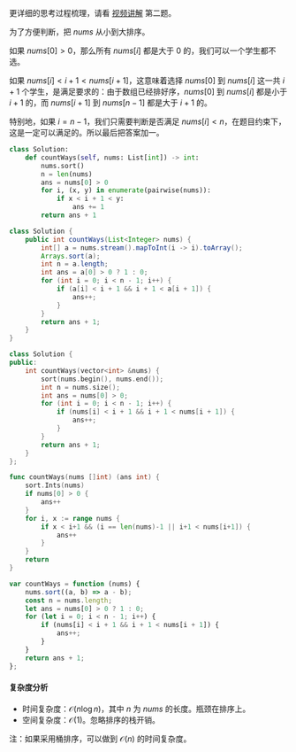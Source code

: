 更详细的思考过程梳理，请看 [视频讲解](https://b23.tv/PDz9NBA) 第二题。

为了方便判断，把 $\textit{nums}$ 从小到大排序。

如果 $\textit{nums}[0] > 0$，那么所有 $\textit{nums}[i]$ 都是大于 $0$ 的，我们可以一个学生都不选。

如果 $\textit{nums}[i] < i+1 < \textit{nums}[i+1]$，这意味着选择 $\textit{nums}[0]$ 到 $\textit{nums}[i]$ 这一共 $i+1$ 个学生，是满足要求的：由于数组已经排好序，$\textit{nums}[0]$ 到 $\textit{nums}[i]$ 都是小于 $i+1$ 的，而 $\textit{nums}[i+1]$ 到 $\textit{nums}[n-1]$ 都是大于 $i+1$ 的。

特别地，如果 $i=n-1$，我们只需要判断是否满足 $\textit{nums}[i] < n$，在题目约束下，这是一定可以满足的。所以最后把答案加一。

```py [sol-Python3]
class Solution:
    def countWays(self, nums: List[int]) -> int:
        nums.sort()
        n = len(nums)
        ans = nums[0] > 0
        for i, (x, y) in enumerate(pairwise(nums)):
            if x < i + 1 < y:
                ans += 1
        return ans + 1  
```

```java [sol-Java]
class Solution {
    public int countWays(List<Integer> nums) {
        int[] a = nums.stream().mapToInt(i -> i).toArray();
        Arrays.sort(a);
        int n = a.length;
        int ans = a[0] > 0 ? 1 : 0;
        for (int i = 0; i < n - 1; i++) {
            if (a[i] < i + 1 && i + 1 < a[i + 1]) {
                ans++;
            }
        }
        return ans + 1;
    }
}
```

```cpp [sol-C++]
class Solution {
public:
    int countWays(vector<int> &nums) {
        sort(nums.begin(), nums.end());
        int n = nums.size();
        int ans = nums[0] > 0;
        for (int i = 0; i < n - 1; i++) {
            if (nums[i] < i + 1 && i + 1 < nums[i + 1]) {
                ans++;
            }
        }
        return ans + 1;
    }
};
```

```go [sol-Go]
func countWays(nums []int) (ans int) {
	sort.Ints(nums)
	if nums[0] > 0 {
		ans++
	}
	for i, x := range nums {
		if x < i+1 && (i == len(nums)-1 || i+1 < nums[i+1]) {
			ans++
		}
	}
	return
}
```

```js [sol-JavaScript]
var countWays = function (nums) {
    nums.sort((a, b) => a - b);
    const n = nums.length;
    let ans = nums[0] > 0 ? 1 : 0;
    for (let i = 0; i < n - 1; i++) {
        if (nums[i] < i + 1 && i + 1 < nums[i + 1]) {
            ans++;
        }
    }
    return ans + 1;
};
```

#### 复杂度分析

- 时间复杂度：$\mathcal{O}(n\log n)$，其中 $n$ 为 $\textit{nums}$ 的长度。瓶颈在排序上。
- 空间复杂度：$\mathcal{O}(1)$。忽略排序的栈开销。

注：如果采用桶排序，可以做到 $\mathcal{O}(n)$ 的时间复杂度。
